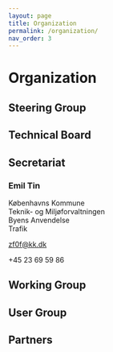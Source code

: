 ```yaml
---
layout: page
title: Organization
permalink: /organization/
nav_order: 3
---
```


# Organization

## Steering Group

## Technical Board

## Secretariat
### Emil Tin
Københavns Kommune  
Teknik- og Miljøforvaltningen  
Byens Anvendelse  
Trafik  

[zf0f@kk.dk](mailto:zf0f@tmf.kk.dk)

+45 23 69 59 86

## Working Group

## User Group

## Partners

